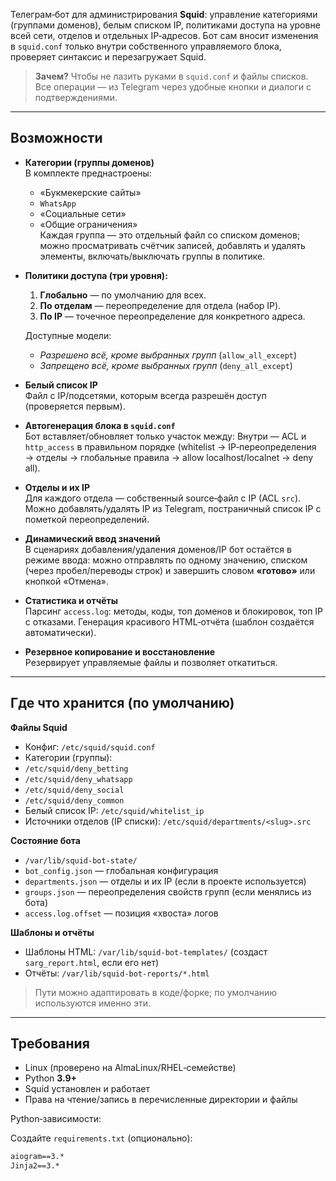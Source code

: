 Телеграм‑бот для администрирования **Squid**: управление категориями (группами доменов), белым списком IP, политиками доступа на уровне всей сети, отделов и отдельных IP‑адресов. Бот сам вносит изменения в `squid.conf` только внутри собственного управляемого блока, проверяет синтаксис и перезагружает Squid.

> **Зачем?** Чтобы не лазить руками в `squid.conf` и файлы списков. Все операции — из Telegram через удобные кнопки и диалоги с подтверждениями.

---

## Возможности

- **Категории (группы доменов)**  
  В комплекте преднастроены:
  - «Букмекерские сайты»  
  - `WhatsApp`  
  - «Социальные сети»  
  - «Общие ограничения»  
  Каждая группа — это отдельный файл со списком доменов; можно просматривать счётчик записей, добавлять и удалять элементы, включать/выключать группы в политике.

- **Политики доступа (три уровня):**
  1) **Глобально** — по умолчанию для всех.  
  2) **По отделам** — переопределение для отдела (набор IP).  
  3) **По IP** — точечное переопределение для конкретного адреса.
  
  Доступные модели:
  - *Разрешено всё, кроме выбранных групп* (`allow_all_except`)
  - *Запрещено всё, кроме выбранных групп* (`deny_all_except`)

- **Белый список IP**  
  Файл с IP/подсетями, которым всегда разрешён доступ (проверяется первым).

- **Автогенерация блока в `squid.conf`**  
  Бот вставляет/обновляет только участок между:
Внутри — ACL и `http_access` в правильном порядке (whitelist → IP‑переопределения → отделы → глобальные правила → allow localhost/localnet → deny all).

- **Отделы и их IP**  
Для каждого отдела — собственный source‑файл с IP (ACL `src`). Можно добавлять/удалять IP из Telegram, постраничный список IP с пометкой переопределений.

- **Динамический ввод значений**  
В сценариях добавления/удаления доменов/IP бот остаётся в режиме ввода: можно отправлять по одному значению, списком (через пробел/переводы строк) и завершить словом **«готово»** или кнопкой «Отмена».

- **Статистика и отчёты**  
Парсинг `access.log`: методы, коды, топ доменов и блокировок, топ IP с отказами. Генерация красивого HTML‑отчёта (шаблон создаётся автоматически).

- **Резервное копирование и восстановление**  
Резервирует управляемые файлы и позволяет откатиться.

---

## Где что хранится (по умолчанию)

**Файлы Squid**
- Конфиг: `/etc/squid/squid.conf`
- Категории (группы):  
- `/etc/squid/deny_betting`  
- `/etc/squid/deny_whatsapp`  
- `/etc/squid/deny_social`  
- `/etc/squid/deny_common`
- Белый список IP: `/etc/squid/whitelist_ip`
- Источники отделов (IP списки): `/etc/squid/departments/<slug>.src`

**Состояние бота**
- `/var/lib/squid-bot-state/`
- `bot_config.json` — глобальная конфигурация
- `departments.json` — отделы и их IP (если в проекте используется)
- `groups.json` — переопределения свойств групп (если менялись из бота)
- `access.log.offset` — позиция «хвоста» логов

**Шаблоны и отчёты**
- Шаблоны HTML: `/var/lib/squid-bot-templates/` (создаст `sarg_report.html`, если его нет)
- Отчёты: `/var/lib/squid-bot-reports/*.html`

> Пути можно адаптировать в коде/форке; по умолчанию используются именно эти.

---

## Требования

- Linux (проверено на AlmaLinux/RHEL‑семействе)
- Python **3.9+**
- Squid установлен и работает
- Права на чтение/запись в перечисленные директории и файлы

Python‑зависимости:

Создайте `requirements.txt` (опционально):
```txt
aiogram==3.*
Jinja2==3.*
